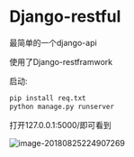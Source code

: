 # Django-restful

最简单的一个django-api

使用了Django-restframwork

启动:

```bash
pip install req.txt
python manage.py runserver
```

打开127.0.0.1:5000/即可看到

![image-20180825224907269](/var/folders/0k/7t0dk_l57b332l4pt1g92k_m0000gn/T/abnerworks.Typora/image-20180825224907269.png)